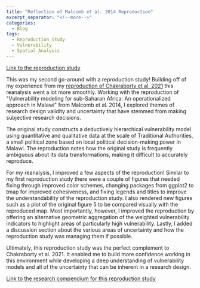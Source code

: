 ```yaml
---
title: "Reflection of Malcomb et al. 2014 Reproduction"
excerpt_separator: "<!--more-->"
categories:
  - Blog
tags: 
  - Reproduction Study
  - Vulnerability 
  - Spatial Analysis 
---
```


[Link to the reproduction study](https://github.com/isaiahbennett2/RPr-Malcomb-2014/docs/01-RPr-Malcomb-2014.html)

This was my second go-around with a reproduction study! Building off of my experience from my [reproduction of Chakraborty et al. 2021](https://isaiahbennett2.github.io/RPr-Chakraborty-2021/) this reanalysis went a lot more smoothly. Working with the reproduction of "Vulnerability modeling for sub-Saharan Africa: An operationalized approach in Malawi" from Malcomb et al. 2014, I explored themes of research design validity and uncertainty that have stemmed from making subjective research decisions. 

The original study constructs a deductively hierarchical vulnerability model using quantitative and qualitative data at the scale of Traditional Authorities, a small political zone based on local political decision-making power in Malawi. The reproduction notes how the original study is frequently ambiguous about its data transformations, making it difficult to accurately reproduce. 

For my reanalysis, I improved a few aspects of the reproduction! Similar to my first reproduction study there were a couple of figures that needed fixing through improved color schemes, changing packages from ggplot2 to tmap for improved cohesiveness, and fixing legends and titles to improve the understandability of the reproduction study. I also rendered new figures such as a plot of the original figure 5 to be compared visually with the reproduced map. Most importantly, however, I improved the reproduction by offering an alternative geometric aggregation of the weighted vulnerability indicators to highlight areas of particularly high vulnerability. Lastly, I added a discussion section about the various areas of uncertainty and how the reproduction study was managing them if possible.

Ultimately, this reproduction study was the perfect complement to Chakraborty et al. 2021. It enabled me to build more confidence working in this environment while developing a deep understanding of vulnerability models and all of the uncertainty that can be inherent in a research design. 

[Link to the research compendium for this reproduction study](https://github.com/isaiahbennett2/RPr-Malcomb-2014)
